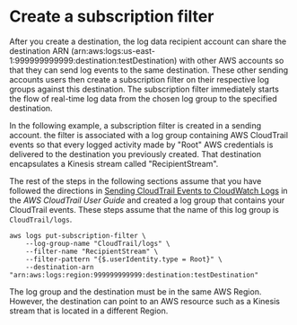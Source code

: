 # Create a subscription filter<a name="CreateSubscriptionFilter"></a>

After you create a destination, the log data recipient account can share the destination ARN \(arn:aws:logs:us\-east\-1:999999999999:destination:testDestination\) with other AWS accounts so that they can send log events to the same destination\. These other sending accounts users then create a subscription filter on their respective log groups against this destination\. The subscription filter immediately starts the flow of real\-time log data from the chosen log group to the specified destination\.

In the following example, a subscription filter is created in a sending account\. the filter is associated with a log group containing AWS CloudTrail events so that every logged activity made by "Root" AWS credentials is delivered to the destination you previously created\. That destination encapsulates a Kinesis stream called "RecipientStream"\.

The rest of the steps in the following sections assume that you have followed the directions in [Sending CloudTrail Events to CloudWatch Logs](https://docs.aws.amazon.com/awscloudtrail/latest/userguide/send-cloudtrail-events-to-cloudwatch-logs.html) in the *AWS CloudTrail User Guide* and created a log group that contains your CloudTrail events\. These steps assume that the name of this log group is `CloudTrail/logs`\.

```
aws logs put-subscription-filter \
    --log-group-name "CloudTrail/logs" \
    --filter-name "RecipientStream" \
    --filter-pattern "{$.userIdentity.type = Root}" \
    --destination-arn "arn:aws:logs:region:999999999999:destination:testDestination"
```

The log group and the destination must be in the same AWS Region\. However, the destination can point to an AWS resource such as a Kinesis stream that is located in a different Region\.